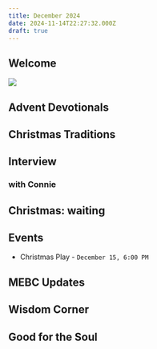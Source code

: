```yaml
---
title: December 2024
date: 2024-11-14T22:27:32.000Z
draft: true
---
```


## Welcome

![](/images/fall-leaf.jpg)

## Advent Devotionals

## Christmas Traditions

## Interview

### with Connie

## Christmas: waiting

## Events

- Christmas Play - `December 15, 6:00 PM`

## MEBC Updates

## Wisdom Corner

## Good for the Soul
